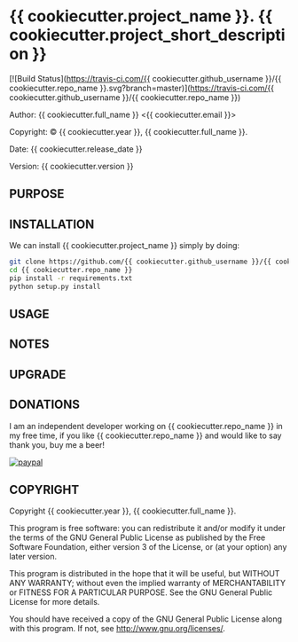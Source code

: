 # {{ cookiecutter.project_name }}.  {{ cookiecutter.project_short_description }}

[![Build Status](https://travis-ci.com/{{ cookiecutter.github_username }}/{{ cookiecutter.repo_name }}.svg?branch=master)](https://travis-ci.com/{{ cookiecutter.github_username }}/{{ cookiecutter.repo_name }})

Author: {{ cookiecutter.full_name }} <{{ cookiecutter.email }}>

Copyright: © {{ cookiecutter.year }}, {{ cookiecutter.full_name }}.

Date: {{ cookiecutter.release_date }}

Version: {{ cookiecutter.version }}


## PURPOSE


## INSTALLATION

We can install {{ cookiecutter.project_name }} simply by doing:
```sh
git clone https://github.com/{{ cookiecutter.github_username }}/{{ cookiecutter.repo_name }}
cd {{ cookiecutter.repo_name }}
pip install -r requirements.txt
python setup.py install
```



## USAGE

## NOTES

## UPGRADE

## DONATIONS

I am an independent developer working on {{ cookiecutter.repo_name }} in my free time,
if you like {{ cookiecutter.repo_name }} and would like to say thank you, buy me a beer!

[![paypal](https://www.paypalobjects.com/en_US/i/btn/btn_donateCC_LG.gif)](https://www.paypal.com/cgi-bin/webscr?cmd=_donations&business=nebbionegiuseppe%40gmail.com&currency_code=EUR&source=url)

## COPYRIGHT

Copyright {{ cookiecutter.year }}, {{ cookiecutter.full_name }}.

This program is free software: you can redistribute it and/or modify
it under the terms of the GNU General Public License as published by
the Free Software Foundation, either version 3 of the License, or
(at your option) any later version.

This program is distributed in the hope that it will be useful,
but WITHOUT ANY WARRANTY; without even the implied warranty of
MERCHANTABILITY or FITNESS FOR A PARTICULAR PURPOSE.  See the
GNU General Public License for more details.

You should have received a copy of the GNU General Public License
along with this program.  If not, see <http://www.gnu.org/licenses/>.
